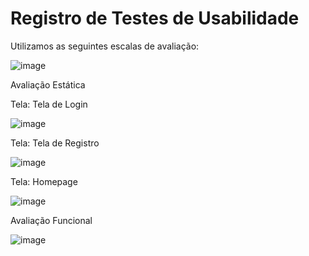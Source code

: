 # Registro de Testes de Usabilidade

Utilizamos as seguintes escalas de avaliação:

![image](https://user-images.githubusercontent.com/105240089/200727363-6bcb4505-befa-431f-9fa4-85732b9f65e3.png)

Avaliação Estática

Tela: Tela de Login

![image](https://user-images.githubusercontent.com/105240089/200727582-e3461f3a-1071-4626-9c94-1f301fec0587.png)

Tela: Tela de Registro

![image](https://user-images.githubusercontent.com/105240089/200727681-c35070d8-f2a5-4506-bb95-f1f50a8ac828.png)

Tela: Homepage

![image](https://user-images.githubusercontent.com/105240089/200727807-198db2b2-c34e-47db-9b72-b251fbf95257.png)

Avaliação Funcional

![image](https://user-images.githubusercontent.com/105240089/200727880-bc17af2f-e0c3-49a2-b4b2-d5bc44f6f7fb.png)

